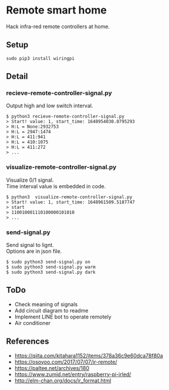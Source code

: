 # Remote smart home

Hack infra-red remote controllers at home.

## Setup

```
sudo pip3 install wiringpi
```

## Detail

### recieve-remote-controller-signal.py

Output high and low switch interval.  

```
$ python3 recieve-remote-controller-signal.py
> Start! value: 1, start_time: 1648954030.0795293
> H:L = None:2932753
> H:L = 2947:1474
> H:L = 411:941
> H:L = 410:1075
> H:L = 411:272
> ...
```

### visualize-remote-controller-signal.py

Visualize 0/1 signal.  
Time interval value is embedded in code.  

```
$ python3  visualize-remote-controller-signal.py
> Start! value: 1, start_time: 1648961509.5187747
> start
> 110010001110100000101010
> ...
```

### send-signal.py

Send signal to lignt.  
Options are in json file.  

```
$ sudo python3 send-signal.py on
$ sudo python3 send-signal.py warm
$ sudo python3 send-signal.py dark
```

## ToDo
- Check meaning of signals
- Add circuit diagram to readme
- Implement LINE bot to operate remotely
- Air conditioner

## References
- https://qiita.com/kitahara1152/items/378a36c9e60dca78f80a
- https://osoyoo.com/2017/07/07/ir-remote/
- https://paltee.net/archives/180
- https://www.zumid.net/entry/raspberry-pi-irled/
- http://elm-chan.org/docs/ir_format.html